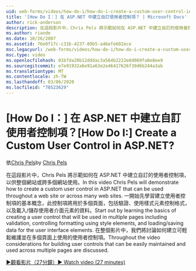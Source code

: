 ```yaml
---
uid: web-forms/videos/how-do-i/how-do-i-create-a-custom-user-control-in-aspnet
title: '[How Do I：] 在 ASP.NET 中建立自訂使用者控制項？ | Microsoft Docs'
author: rick-anderson
description: 在這段影片中，Chris Pels 將示範如何在 ASP.NET 中建立自訂的使用者控制項，以供整個網站或跨多個網站使用。 Sta 。
ms.author: riande
ms.date: 10/26/2007
ms.assetid: 76e0f17c-c31b-4237-89b5-a46efe602ece
msc.legacyurl: /web-forms/videos/how-do-i/how-do-i-create-a-custom-user-control-in-aspnet
msc.type: video
ms.openlocfilehash: 01bfda20b12dddac3a564b2222e8d069fa0e8ee9
ms.sourcegitcommit: e7e91932a6e91a63e2e46417626f39d6b244a3ab
ms.translationtype: MT
ms.contentlocale: zh-TW
ms.lasthandoff: 03/06/2020
ms.locfileid: "78523629"
---
```

# <a name="how-do-i--create-a-custom-user-control-in-aspnet"></a><span data-ttu-id="ad53c-105">[How Do I：] 在 ASP.NET 中建立自訂使用者控制項？</span><span class="sxs-lookup"><span data-stu-id="ad53c-105">[How Do I:]  Create a Custom User Control in ASP.NET?</span></span>

<span data-ttu-id="ad53c-106">依[Chris Pels](https://twitter.com/chrispels)</span><span class="sxs-lookup"><span data-stu-id="ad53c-106">by [Chris Pels](https://twitter.com/chrispels)</span></span>

<span data-ttu-id="ad53c-107">在這段影片中，Chris Pels 將示範如何在 ASP.NET 中建立自訂的使用者控制項，以供整個網站或跨多個網站使用。</span><span class="sxs-lookup"><span data-stu-id="ad53c-107">In this video Chris Pels will demonstrate how to create a custom user control in ASP.NET that can be used throughout a web site or across many web sites.</span></span> <span data-ttu-id="ad53c-108">一開始先學習建立使用者控制項的基本概念，此控制項將用於多個頁面，包括驗證、使用樣式元素控制格式，以及載入/儲存使用者介面元素的資料。</span><span class="sxs-lookup"><span data-stu-id="ad53c-108">Start out by learning the basics of creating a user control that will be used in multiple pages including validation, controlling formatting using style elements, and loading/saving data for the user interface elements.</span></span> <span data-ttu-id="ad53c-109">在整個影片中，我們將討論如何建立可輕鬆維護並在多個頁面上使用的使用者控制項。</span><span class="sxs-lookup"><span data-stu-id="ad53c-109">Throughout the video considerations for building user controls that can be easily maintained and used across multiple pages are discussed.</span></span>

[<span data-ttu-id="ad53c-110">&#9654;觀看影片（27分鐘）</span><span class="sxs-lookup"><span data-stu-id="ad53c-110">&#9654; Watch video (27 minutes)</span></span>](https://channel9.msdn.com/Blogs/ASP-NET-Site-Videos/how-do-i-create-a-custom-user-control-in-aspnet)
